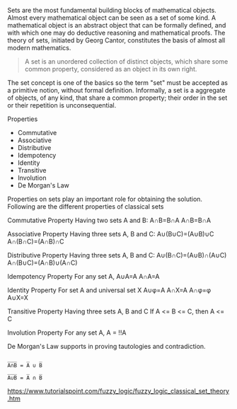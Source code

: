 Sets are the most fundamental building blocks of mathematical objects. Almost every mathematical object can be seen as a set of some kind. A mathematical object is an abstract object that can be formally defined, and with which one may do deductive reasoning and mathematical proofs. The theory of sets, initiated by Georg Cantor, constitutes the basis of almost all modern mathematics.

> A set is an unordered collection of distinct objects, which share some common property, considered as an object in its own right.

The set concept is one of the basics so the term "set" must be accepted as a primitive notion, without formal definition. Informally, a set is a aggregate of objects, of any kind, that share a common property; their order in the set or their repetition is unconsequential.


Properties
- Commutative
- Associative
- Distributive
- Idempotency
- Identity
- Transitive
- Involution
- De Morgan's Law


Properties on sets play an important role for obtaining the solution. 
Following are the different properties of classical sets

Commutative Property
Having two sets A and B:
A∩B=B∩A
A∩B=B∩A

Associative Property
Having three sets A, B and C:
A∪(B∪C)=(A∪B)∪C
A∩(B∩C)=(A∩B)∩C

Distributive Property
Having three sets A, B and C: 
A∪(B∩C)=(A∪B)∩(A∪C)
A∩(B∪C)=(A∩B)∪(A∩C)

Idempotency Property
For any set A,
A∪A=A
A∩A=A

Identity Property
For set A and universal set X
A∪φ=A
A∩X=A
A∩φ=φ
A∪X=X

Transitive Property
Having three sets A, B and C
If A <= B <= C, then A <= C

Involution Property
For any set A,
A = !!A

De Morgan's Law
supports in proving tautologies and contradiction.
```
___   _   _ 
A∩B = A ∪ B
___   _   _
A∪B = A ∩ B
```

https://www.tutorialspoint.com/fuzzy_logic/fuzzy_logic_classical_set_theory.htm
